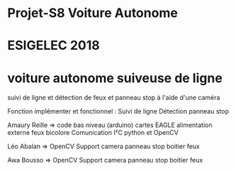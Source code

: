 # Projet-S8 Voiture Autonome

# ESIGELEC 2018


# voiture autonome suiveuse de ligne
suivi de ligne et détection de feux et panneau stop à l'aide d'une caméra



Fonction implémenter et fonctionnel : Suivi de ligne
                                      Détection panneau stop




Amaury Reille    => code bas niveau (arduino)
                    cartes EAGLE
                    alimentation externe
                    feux bicolore
                    Comunication I²C
                    python et OpenCV
                    

Léo Abalan       => OpenCV
                    Support camera
                    panneau stop
                    boitier feux

Awa Bousso       => OpenCV
                    Support camera
                    panneau stop
                    boitier feux


